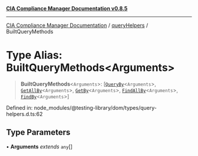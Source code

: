 [**CIA Compliance Manager Documentation v0.8.5**](../../../README.md)

***

[CIA Compliance Manager Documentation](../../../globals.md) / [queryHelpers](../README.md) / BuiltQueryMethods

# Type Alias: BuiltQueryMethods\<Arguments\>

> **BuiltQueryMethods**\<`Arguments`\>: \[[`QueryBy`](QueryBy.md)\<`Arguments`\>, [`GetAllBy`](GetAllBy.md)\<`Arguments`\>, [`GetBy`](GetBy.md)\<`Arguments`\>, [`FindAllBy`](FindAllBy.md)\<`Arguments`\>, [`FindBy`](FindBy.md)\<`Arguments`\>\]

Defined in: node\_modules/@testing-library/dom/types/query-helpers.d.ts:62

## Type Parameters

• **Arguments** *extends* `any`[]
